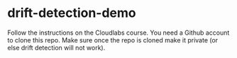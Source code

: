 # drift-detection-demo

Follow the instructions on the Cloudlabs course.
You need a Github account to clone this repo.
Make sure once the repo is cloned make it private (or else drift detection will not work).


